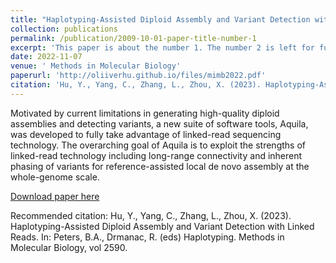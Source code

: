 ```yaml
---
title: "Haplotyping-Assisted Diploid Assembly and Variant Detection with Linked Reads"
collection: publications
permalink: /publication/2009-10-01-paper-title-number-1
excerpt: 'This paper is about the number 1. The number 2 is left for future work.'
date: 2022-11-07
venue: ' Methods in Molecular Biology'
paperurl: 'http://oliiverhu.github.io/files/mimb2022.pdf'
citation: 'Hu, Y., Yang, C., Zhang, L., Zhou, X. (2023). Haplotyping-Assisted Diploid Assembly and Variant Detection with Linked Reads. In: Peters, B.A., Drmanac, R. (eds) Haplotyping. Methods in Molecular Biology, vol 2590.'
---
```

Motivated by current limitations in generating high-quality diploid assemblies and detecting variants, a new suite of software tools, Aquila, was developed to fully take advantage of linked-read sequencing technology. The overarching goal of Aquila is to exploit the strengths of linked-read technology including long-range connectivity and inherent phasing of variants for reference-assisted local de novo assembly at the whole-genome scale.

[Download paper here](http://oliiverhu.github.io/files/mimb2022.pdf)

Recommended citation: Hu, Y., Yang, C., Zhang, L., Zhou, X. (2023). Haplotyping-Assisted Diploid Assembly and Variant Detection with Linked Reads. In: Peters, B.A., Drmanac, R. (eds) Haplotyping. Methods in Molecular Biology, vol 2590.